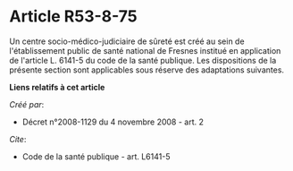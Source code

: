 # Article R53-8-75

Un centre socio-médico-judiciaire de sûreté est créé au sein de l'établissement public de santé national de Fresnes institué
en application de l'article L. 6141-5 du code de la santé publique. Les dispositions de la présente section sont applicables
sous réserve des adaptations suivantes.

**Liens relatifs à cet article**

_Créé par_:

  - Décret n°2008-1129 du 4 novembre 2008 - art. 2

_Cite_:

  - Code de la santé publique - art. L6141-5
